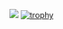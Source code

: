 
![](https://komarev.com/ghpvc/?username=BreezeDE)
[![trophy](https://github-profile-trophy.vercel.app/?username=BreezeDE&theme=onedark)](https://github.com/ryo-ma/github-profile-trophy)
